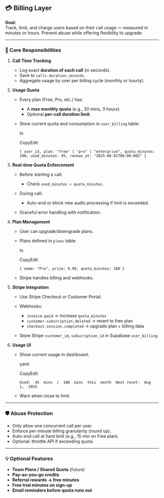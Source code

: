 ## 💳 Billing Layer

**Goal:**  
Track, limit, and charge users based on their call usage — measured in minutes or hours. Prevent abuse while offering flexibility to upgrade.

---

### 🔩 Core Responsibilities

1.  **Call Time Tracking**

    - Log exact **duration of each call** (in seconds).
    - Save to `calls.duration_seconds`.
    - Aggregate usage by user per billing cycle (monthly or hourly).

2.  **Usage Quota**

    - Every plan (Free, Pro, etc.) has:

      - A **max monthly quota** (e.g., 30 mins, 3 hours).
      - Optional **per-call duration limit**.

    - Store current quota and consumption in `user_billing` table:

      ts

      CopyEdit

      `{
  user_id, plan: "free" | "pro" | "enterprise", quota_minutes: 180, used_minutes: 45, renews_at: "2025-08-01T00:00:00Z" }`

3.  **Real-time Quota Enforcement**

    - Before starting a call:

      - Check `used_minutes < quota_minutes`.

    - During call:

      - Auto-end or block new audio processing if limit is exceeded.

    - Graceful error handling with notification.

4.  **Plan Management**

    - User can upgrade/downgrade plans.
    - Plans defined in `plans` table:

      ts

      CopyEdit

      `{ name: "Pro", price: 9.99, quota_minutes: 180 }`

    - Stripe handles billing and webhooks.

5.  **Stripe Integration**

    - Use Stripe Checkout or Customer Portal.
    - Webhooks:

      - `invoice.paid` → increase `quota_minutes`
      - `customer.subscription.deleted` → revert to free plan
      - `checkout.session.completed` → upgrade plan + billing data

    - Store Stripe `customer_id`, `subscription_id` in Supabase `user_billing`.

6.  **Usage UI**

    - Show current usage in dashboard:

      yaml

      CopyEdit

      `Used:  45  mins  /  180  mins  this  month  Next reset:  Aug  1,  2025`

    - Warn when close to limit.

---

### 🛡️ Abuse Protection

- Only allow one concurrent call per user.
- Enforce per-minute billing granularity (round up).
- Auto-end call at hard limit (e.g., 15 min on Free plan).
- Optional: throttle API if exceeding quota.

---

### 💡 Optional Features

- **Team Plans / Shared Quota** (future)
- **Pay-as-you-go credits**
- **Referral rewards → free minutes**
- **Free trial minutes on sign-up**
- **Email reminders before quota runs out**
